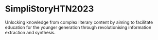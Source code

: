 # SimpliStoryHTN2023
Unlocking knowledge from complex literary content by aiming to facilitate education for the younger generation through revolutionising information extraction and synthesis.
